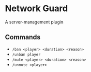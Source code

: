 # Network Guard
A server-management plugin

## Commands
- `/ban <player> <duration> <reason>`
- `/unban player`
- `/mute <player> <duration> <reason>`
- `/unmute <player>`